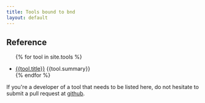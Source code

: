 ```yaml
---
title: Tools bound to bnd
layout: default
---
```


## Reference

<div>
<ul>

{% for tool in site.tools %}<li><a href="{{ tool.url | prepend: site.baseurl }}">{{tool.title}}</a> {{tool.summary}}</li>
{% endfor %}

</ul>
</div>

If you're a developer of a tool that needs to be listed here, do not hesitate to submit a pull request at [github][1].


[1]: https://github.com/bndtools/bnd